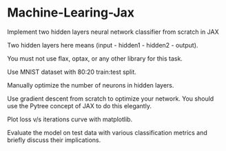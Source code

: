 # Machine-Learing-Jax


Implement two hidden layers neural network classifier from scratch in JAX

Two hidden layers here means (input - hidden1 - hidden2 - output).

You must not use flax, optax, or any other library for this task.

Use MNIST dataset with 80:20 train:test split.

Manually optimize the number of neurons in hidden layers.

Use gradient descent from scratch to optimize your network. You should use the Pytree concept of JAX to do this elegantly.

Plot loss v/s iterations curve with matplotlib.

Evaluate the model on test data with various classification metrics and briefly discuss their implications.
